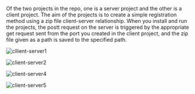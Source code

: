 Of the two projects in the repo, one is a server project and the other is a client project. The aim of the projects is to create a simple registration method using a zip file client-server relationship.
When you install and run the projects, the postt request on the server is triggered by the appropriate get request sent from the port you created in the client project, and the zip file given as a path is saved to the specified path.



![cllient-server1](https://github.com/user-attachments/assets/7b80ccfe-667a-4ced-bd3d-bab66111ec58)


![client-server2](https://github.com/user-attachments/assets/a942d487-2508-477e-9313-de23ae8536c4)


![client-server4](https://github.com/user-attachments/assets/10e41f82-fda5-4457-b97e-434be44509a7)


![client-server5](https://github.com/user-attachments/assets/45207737-820e-4f76-979c-ade21f43a6b8)
